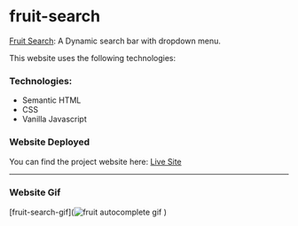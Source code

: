 # fruit-search

[Fruit Search](https://tjrelly.github.io/fruit-search/): A Dynamic search bar with dropdown menu.

This website uses the following technologies:

### Technologies: 
- Semantic HTML
- CSS
- Vanilla Javascript

### Website Deployed

You can find the project website here: [Live Site](https://tjrelly.github.io/fruit-search/)

---
### Website Gif

[fruit-search-gif](![fruit autocomplete gif](https://github.com/TJRelly/fruit-search/assets/94482664/64e06b57-d00e-4ccc-812a-e7a01cb3e203)
)
